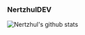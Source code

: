 ### NertzhulDEV

![Nertzhul's github stats](https://github-readme-stats.vercel.app/api?username=nertzhuldev&count_private=true)